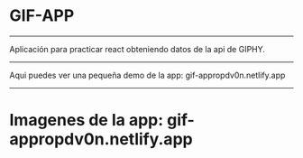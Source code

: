 # GIF-APP
***
Aplicación para practicar react obteniendo datos de la api de GIPHY.
***
Aqui puedes ver una pequeña demo de la app: gif-appropdv0n.netlify.app
***
# Imagenes de la app: gif-appropdv0n.netlify.app

